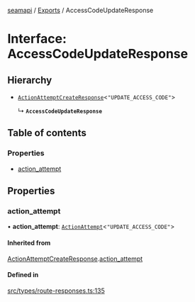 [seamapi](../README.md) / [Exports](../modules.md) / AccessCodeUpdateResponse

# Interface: AccessCodeUpdateResponse

## Hierarchy

- [`ActionAttemptCreateResponse`](ActionAttemptCreateResponse.md)<``"UPDATE_ACCESS_CODE"``\>

  ↳ **`AccessCodeUpdateResponse`**

## Table of contents

### Properties

- [action\_attempt](AccessCodeUpdateResponse.md#action_attempt)

## Properties

### action\_attempt

• **action\_attempt**: [`ActionAttempt`](../modules.md#actionattempt)<``"UPDATE_ACCESS_CODE"``\>

#### Inherited from

[ActionAttemptCreateResponse](ActionAttemptCreateResponse.md).[action_attempt](ActionAttemptCreateResponse.md#action_attempt)

#### Defined in

[src/types/route-responses.ts:135](https://github.com/seamapi/javascript/blob/main/src/types/route-responses.ts#L135)
